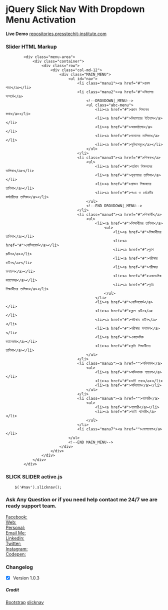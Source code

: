 # jQuery Slick Nav With Dropdown Menu Activation

**Live Demo**
[repositories.presstechit-institute.com](http://repositories.presstechit-institute.com/jQuery-Slick-Nav-With-Dropdown-Menu-Activation/)




### Slider HTML Markup 

```
        <div class="menu-area">
			<div class="container">
				<div class="row">
					<div class="col-md-12">
						<div class="MAIN_MENU">
							<ul id="nav">
								<li class="manu1"><a href="#">প্রথম পাতা</a></li>
								<li class="manu2"><a href="#">বিদ্যালয় সম্পর্কে</a>
									<!--DROVDOWN|_MENU-->
									<ul class="abc-menu">
										<li><a href="#">প্রধান শিক্ষকের কথা</a></li>
										<li><a href="#">বিদ‍্যালয়ের ইতিহাস</a></li>
										<li><a href="#">অবকাঠামো</a></li>
										<li><a href="#">দাতাদের তালিকা</a></li>
										<li><a href="#">সুবিধাসমূহ</a></li>
									</ul>
								</li>
								<li class="manu3"><a href="#">শিক্ষক</a>
									<ul>
										<li><a href="#">বর্তমান শিক্ষকদের তালিকা</a></li>
										<li><a href="#">শুন‍্যপদের তালিকা</a></li>
										<li><a href="#">প্রাক্তন শিক্ষকদের তালিকা</a></li>
										<li><a href="#">প৩য় ও ৪র্থশ্রেণীর কর্মচারীদের তালিকা</a></li>
									</ul>
									<!--END DROVDOWN|_MENU-->
								</li>
								<li class="manu4"><a href="#">শিক্ষার্থী</a>
									<ul>
										<li><a href="#">শিক্ষার্থীদের তালিকা</a>
											<ul>
												<li><a href="#">শিক্ষার্থীদের তালিকা</a></li>
												<li><a href="#">নোটিশবোর্ড</a></li>
												<li><a href="#">ক্লাশ রুটিন</a></li>
												<li><a href="#">পরীক্ষার রুটিন</a></li>
												<li><a href="#">পরীক্ষার ফলাফল</a></li>
												<li><a href="#">একাডেমিক ক‍্যালেন্ডার</a></li>
												<li><a href="#">কৃতি শিক্ষার্থীদের তালিকা</a></li>
											</ul>
										</li>
										<li><a href="#">নোটিশবোর্ড</a></li>
										<li><a href="#">ক্লাশ রুটিন</a></li>
										<li><a href="#">পরীক্ষার রুটিন</a></li>
										<li><a href="#">পরীক্ষার ফলাফল</a></li>
										<li><a href="#">একাডেমিক ক‍্যালেন্ডার</a></li>
										<li><a href="#">কৃতি শিক্ষার্থীদের তালিকা</a></li>
									</ul>
								</li>
								<li class="manu5"><a href="">অভিবাবক</a>
									<ul>
										<li><a href="#">অভিভাবক প‍্যানেল</a></li>
										<li><a href="#">ভর্তি তথ‍্য</a></li>
										<li><a href="#">অভিযোগ</a></li>
									</ul>
								</li>
								<li class="manu6"><a href="">গ্যালারী</a>
									<ul>
										<li><a href="#">গ্যালারী</a></li>
										<li><a href="#">ফটো	গ্যালারী</a></li>
									</ul>
								</li>
								<li class="manu7"><a href="">যোগাযোগ</a></li>
							</ul>
							<!--END MAIN_MENU-->
						</div>
					</div>
				</div>
			</div>
		</div>
```


### SLICK SLIDER active.js

```
    $('#nav').slicknav();
```


### Ask Any Question or if you need help contact me 24/7 we are ready support team.

[Facebook:](https://www.facebook.com/PMPROSANTA0)<br />
[Web:](http://presstechit-institute.com/)\
[Personal:](http://pm-prosanto.themefusions.com/)\
[Email Me:](mailto:prosantomazumder@gmail.com)\
[Linkedin:](https://www.linkedin.com/in/prosantomazumder/)\
[Twitter:](https://twitter.com/prosantomazumd1)\
[Instagram:](https://www.instagram.com/prosantomazumder/)\
[Codepen:](https://codepen.io/ProsantaMazumder)


### Changelog
- [x] Version 1.0.3

##### Cradit
[Bootstrap](https://getbootstrap.com/)
[slicknav](http://ww1.slicknav.com/)


